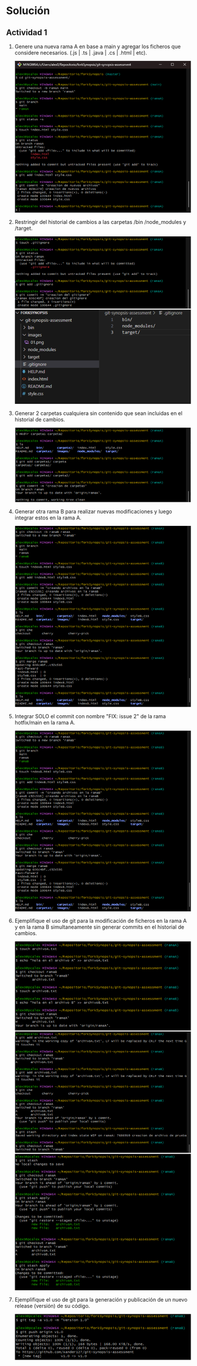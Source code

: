# Solución

## Actividad 1

1. Genere una nueva rama A en base a main y agregar los ficheros que considere necesarios. (.js | .ts | .java | .cs | .html | etc).

    ![01](./images/act01.png)

2. Restringir del historial de cambios a las carpetas /bin /node_modules y /target.

    ![01](./images/act02.png)
    ![01](./images/act02_1.png)
   
3. Generar 2 carpetas cualquiera sin contenido que sean incluidas en el historial de cambios.

    ![01](./images/act03.png)
   
4. Generar otra rama B para realizar nuevas modificaciones y luego integrar estos en la rama A.

    ![01](./images/act04.png)
   
5. Integrar SOLO el commit con nombre "FIX: issue 2" de la rama hotfix/main en la rama A.

    ![01](./images/act04.png)

6. Ejemplifique el uso de git para la modificación de ficheros en la rama A y en la rama B simultaneamente sin generar commits en el historial de cambios.
   
   ![01](./images/act06.png)
   ![01](./images/act06_1.png)
   ![01](./images/act06_2.png)
   
8. Ejemplifique el uso de git para la generación y publicación de un nuevo release (versión) de su código.
    
    ![01](./images/act07.png)
